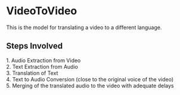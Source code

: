 # VideoToVideo
This is the model for translating a video to a different language.

<h2> Steps Involved </h2> 
1. Audio Extraction from Video <br>
2. Text Extraction from Audio <br>
3. Translation of Text <br>
4. Text to Audio Conversion (close to the original voice of the video) <br>
5. Merging of the translated audio to the video with adequate delays <br>
